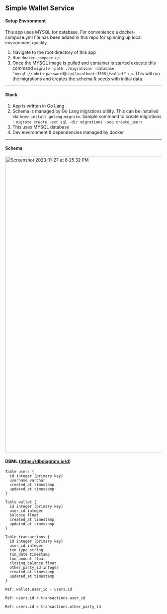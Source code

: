 ## Simple Wallet Service

#### Setup Environment

This app uses MYSQL for database. For convenience a docker-compose.yml file has been added in this repo for spinning up local environment quickly.

1. Navigate to the root directory of this app
2. Run `docker-compose up`
3. Once the MYSQL image is pulled and container is started execute this command `migrate -path ./migrations -database "mysql://admin:password@tcp(localhost:3306)/wallet" up`. This will run the migrations and creates the schema & seeds with initial data.

***

#### Stack
1. App is written in Go Lang
2. Schema is managed by Go Lang migrations utility. This can be installed via `brew install golang-migrate`. Sample command to create migrations - `migrate create -ext sql -dir migrations -seq create_users`
3. This uses MYSQL database
4. Dev environment & dependencies managed by docker

***

#### Schema

<img width="950" alt="Screenshot 2023-11-27 at 6 25 32 PM" src="https://github.com/sriharshakappala/wallet/assets/3955701/b5d2ac78-f565-4c76-a855-7e11c0d175f1">

#### DBML (https://dbdiagram.io/d)

```
Table users {
  id integer [primary key]
  username varchar
  created_at timestamp
  updated_at timestamp
}

Table wallet {
  id integer [primary key]
  user_id integer
  balance float
  created_at timestamp
  updated_at timestamp
}

Table transactions {
  id integer [primary key]
  user_id integer
  txn_type string
  txn_date timestamp
  txn_amount float
  closing_balance float
  other_party_id integer
  created_at timestamp
  updated_at timestamp
}

Ref: wallet.user_id - users.id

Ref: users.id < transactions.user_id

Ref: users.id < transactions.other_party_id
```



